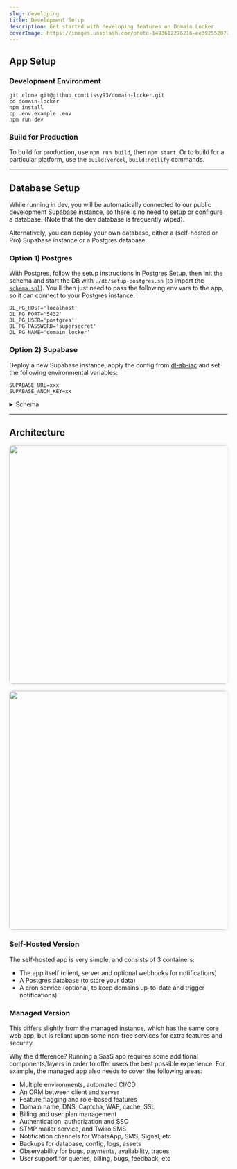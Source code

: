 ```yaml
---
slug: developing
title: Development Setup
description: Get started with developing features on Domain Locker
coverImage: https://images.unsplash.com/photo-1493612276216-ee3925520721?ixlib=rb-4.0.3&ixid=MnwxMjA3fDB8MHxwaG90by1wYWdlfHx8fGVufDB8fHx8&auto=format&fit=crop&w=464&q=80
---
```


## App Setup

### Development Environment

```
git clone git@github.com:Lissy93/domain-locker.git
cd domain-locker
npm install
cp .env.example .env
npm run dev
```

### Build for Production

To build for production, use `npm run build`, then `npm start`.
Or to build for a particular platform, use the `build:vercel`, `build:netlify` commands.

---

## Database Setup

While running in dev, you will be automatically connected to our public development Supabase instance,
so there is no need to setup or configure a database. (Note that the dev database is frequently wiped).

Alternatively, you can deploy your own database, either a (self-hosted or Pro) Supabase instance or a Postgres database.

### Option 1) Postgres

With Postgres, follow the setup instructions in [Postgres Setup](/about/developing/postgres-setup),
then init the schema and start the DB with `./db/setup-postgres.sh`
(to import the [`schema.sql`](https://github.com/Lissy93/domain-locker/blob/main/db/schema.sql)).
You'll then just need to pass the following env vars to the app, so it can connect to your Postgres instance.

```
DL_PG_HOST='localhost'
DL_PG_PORT='5432'
DL_PG_USER='postgres'
DL_PG_PASSWORD='supersecret'
DL_PG_NAME='domain_locker'
```

### Option 2) Supabase

Deploy a new Supabase instance, apply the config from [dl-sb-iac](https://github.com/Lissy93/dl-sb-iac) and set the following environmental variables:

```
SUPABASE_URL=xxx
SUPABASE_ANON_KEY=xx
```

<details>
<summary>Schema</summary>

The schema can be downloaded from [here](https://github.com/Lissy93/domain-locker/blob/main/db/schema.sql).

Below is a high-level class-diagram.

![Schema](https://gist.github.com/user-attachments/assets/4ddf35df-dad6-4820-b667-6417ef406277)

</details>


---

## Architecture

<div class="screenshots-wrap">
<img src="/articles/domain-locker-arch-self-hosted.png" >
<img src="/articles/domain-locker-arch-managed.png" >
</div>

### Self-Hosted Version

The self-hosted app is very simple, and consists of 3 containers:
- The app itself (client, server and optional webhooks for notifications)
- A Postgres database (to store your data)
- A cron service (optional, to keep domains up-to-date and trigger notifications)

### Managed Version

This differs slightly from the managed instance, which has the same core web app, but is reliant upon some non-free services for extra features and security.

Why the difference? Running a SaaS app requires some additional components/layers in order to offer users the best possible experience. For example, the managed app also needs to cover the following areas:
- Multiple environments, automated CI/CD
- An ORM between client and server
- Feature flagging and role-based features
- Domain name, DNS, Captcha, WAF, cache, SSL
- Billing and user plan management
- Authentication, authorization and SSO
- STMP mailer service, and Twilio SMS
- Notification channels for WhatsApp, SMS, Signal, etc
- Backups for database, config, logs, assets
- Observability for bugs, payments, availability, traces
- User support for queries, billing, bugs, feedback, etc

<!-- ![architecture](https://gist.github.com/user-attachments/assets/00b8b790-ab9d-49f8-ae88-a5dca4120e73) -->


<style>
  .screenshots-wrap {
  display: flex;
  gap: 1rem;
  justify-content: center;
  flex-wrap: wrap;
  img {
    height: 550px;
    width: auto;
    max-width: 100%;
    object-fit: contain;
    margin: 0;
    border-radius: 8px;
    box-shadow: 0 0 10px rgba(0,0,0,0.1);
  }
  @media (max-width: 600px) {
  flex-direction: column;
  align-items: center;
    img {
      height: auto;
      width: 100%;
      max-height: 550px;
    }
}
}
</style>
